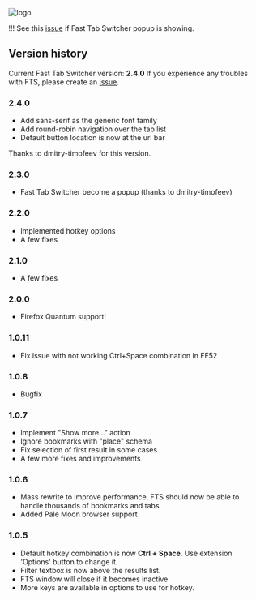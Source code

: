 ![logo](https://addons.cdn.mozilla.net/user-media/addon_icons/684/684616-64.png?modified=1455780225)

!!! See this [issue](https://github.com/tapapax/firefox-fts/issues/22) if Fast Tab Switcher popup is showing.

## Version history

Current Fast Tab Switcher version: **2.4.0**
If you experience any troubles with FTS, please create an [issue](https://github.com/tapapax/firefox-fts/issues/).

### 2.4.0
- Add sans-serif as the generic font family
- Add round-robin navigation over the tab list
- Default button location is now at the url bar

Thanks to dmitry-timofeev for this version.

### 2.3.0
- Fast Tab Switcher become a popup (thanks to dmitry-timofeev)

### 2.2.0
- Implemented hotkey options
- A few fixes

### 2.1.0
- A few fixes

### 2.0.0
- Firefox Quantum support!

### 1.0.11
- Fix issue with not working Ctrl+Space combination in FF52

### 1.0.8
- Bugfix

### 1.0.7
- Implement "Show more..." action
- Ignore bookmarks with "place" schema
- Fix selection of first result in some cases
- A few more fixes and improvements

### 1.0.6
- Mass rewrite to improve performance, FTS should now be able to handle thousands of bookmarks and tabs
- Added Pale Moon browser support

### 1.0.5
- Default hotkey combination is now **Ctrl + Space**. Use extension 'Options' button to change it.
- Filter textbox is now above the results list.
- FTS window will close if it becomes inactive.
- More keys are available in options to use for hotkey.
